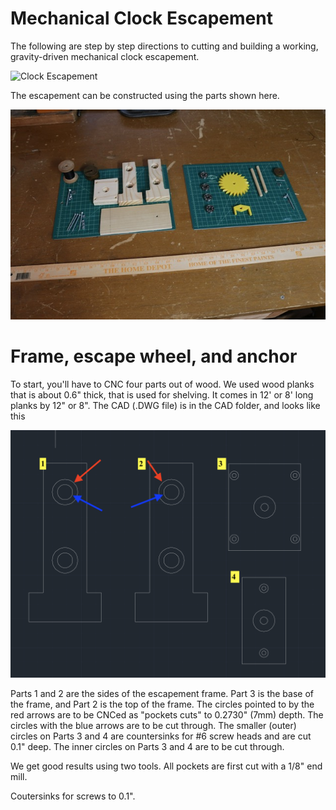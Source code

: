 # Mechanical Clock Escapement

The following are step by step directions to cutting and building a working, gravity-driven mechanical clock escapement.

![Clock Escapement](https://github.com/tbensky/ProjectClock/blob/main/Pics/escape.gif)

The escapement can be constructed using the parts shown here.

![Parts](https://github.com/tbensky/ProjectClock/blob/main/Pics/allparts.jpeg)


# Frame, escape wheel, and anchor

To start, you'll have to CNC four parts out of wood.  We used wood planks that is about 0.6" thick, that is used for shelving. It comes in 12' or 8' long planks by 12" or 8". The
CAD (.DWG file) is in the CAD folder, and looks like this

![CAD file](https://github.com/tbensky/ProjectClock/blob/main/Pics/cad_parts.png)

Parts 1 and 2 are the sides of the escapement frame. Part 3 is the base of the frame, and Part 2 is the top of the frame.  The circles pointed to by the red arrows are to be CNCed as "pockets cuts" to 0.2730" (7mm) depth. The
circles with the blue arrows are to be cut through.  The smaller (outer) circles on Parts 3 and 4 are countersinks for #6 screw heads and are cut 0.1" deep. The inner circles on Parts 3 and 4 are to be cut through.

We get good results using two tools.  All pockets are first cut with a 1/8" end mill. 

Coutersinks for screws to 0.1".
